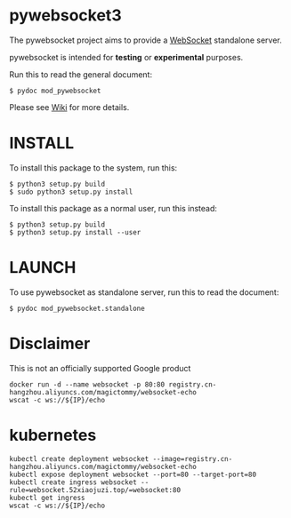 
# pywebsocket3 #

The pywebsocket project aims to provide a [WebSocket](https://tools.ietf.org/html/rfc6455) standalone server.

pywebsocket is intended for **testing** or **experimental** purposes.

Run this to read the general document:
```
$ pydoc mod_pywebsocket
```

Please see [Wiki](https://github.com/GoogleChromeLabs/pywebsocket3/wiki) for more details.

# INSTALL #

To install this package to the system, run this:
```
$ python3 setup.py build
$ sudo python3 setup.py install
```

To install this package as a normal user, run this instead:

```
$ python3 setup.py build
$ python3 setup.py install --user
```
# LAUNCH #

To use pywebsocket as standalone server, run this to read the document:
```
$ pydoc mod_pywebsocket.standalone
```
# Disclaimer #
This is not an officially supported Google product

```
docker run -d --name websocket -p 80:80 registry.cn-hangzhou.aliyuncs.com/magictommy/websocket-echo
wscat -c ws://${IP}/echo
```
# kubernetes #
```
kubectl create deployment websocket --image=registry.cn-hangzhou.aliyuncs.com/magictommy/websocket-echo
kubectl expose deployment websocket --port=80 --target-port=80
kubectl create ingress websocket --rule=websocket.52xiaojuzi.top/=websocket:80
kubectl get ingress
wscat -c ws://${IP}/echo
```
